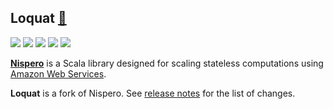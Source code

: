 ## Loquat [🍋](https://en.wikipedia.org/wiki/Níspero)

[![](https://travis-ci.org/ohnosequences/loquat.svg?branch=master)](https://travis-ci.org/ohnosequences/loquat)
[![](https://img.shields.io/codacy/869a9fa5966d4c5c818dc6f3c32169e5.svg)](https://www.codacy.com/app/era7/loquat)
[![](http://github-release-version.herokuapp.com/github/ohnosequences/loquat/release.svg)](https://github.com/ohnosequences/loquat/releases/latest)
[![](https://img.shields.io/badge/license-AGPLv3-blue.svg)](https://tldrlegal.com/license/gnu-affero-general-public-license-v3-%28agpl-3.0%29)
[![](https://img.shields.io/badge/contact-gitter_chat-dd1054.svg)](https://gitter.im/ohnosequences/loquat)


[**Nispero**](https://github.com/ohnosequences/nispero) is a Scala library designed for scaling stateless computations using [Amazon Web Services](http://aws.amazon.com).

**Loquat** is a fork of Nispero. See [release notes](notes/2.0.0.markdown) for the list of changes.
